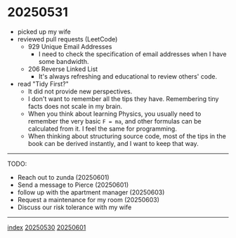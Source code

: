 <head><meta name="viewport" content="width=device-width, initial-scale=1.0, user-scalable=yes" /><meta charset="UTF-8"></head>

# 20250531

- picked up my wife
- reviewed pull requests (LeetCode)
	- 929 Unique Email Addresses
		- I need to check the specification of email addresses when I have some bandwidth.
	- 206 Reverse Linked List
		- It's always refreshing and educational to review others' code.
- read "Tidy First?"
	- It did not provide new perspectives.
	- I don't want to remember all the tips they have. Remembering tiny facts does not scale in my brain.
	- When you think about learning Physics, you usually need to remember the very basic `F = ma`, and other formulas can be calculated from it. I feel the same for programming.
	- When thinking about structuring source code, most of the tips in the book can be derived instantly, and I want to keep that way.

---

TODO:

- Reach out to zunda (20250601)
- Send a message to Pierce (20250601)
- follow up with the apartment manager (20250603)
- Request a maintenance for my room (20250603)
- Discuss our risk tolerance with my wife

---

[index](../../index.html)
[20250530](20250530.html)
[20250601](../06/20250601.html)
